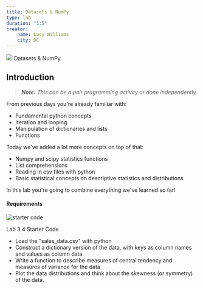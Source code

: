 ```yaml
---
title: Datasets & NumPy
type: lab
duration: "1:5"
creator:
    name: Lucy Williams
    city: DC
---
```


![](https://ga-dash.s3.amazonaws.com/production/assets/logo-9f88ae6c9c3871690e33280fcf557f33.png) Datasets & NumPy

## Introduction

> ***Note:*** _This can be a pair programming activity or done independently._

From previous days you're already familiar with:

- Fundamental python concepts
- Iteration and looping
- Manipulation of dictionaries and lists
- Functions

Today we've added a lot more concepts on top of that:

- Numpy and scipy statistics functions
- List comprehensions
- Reading in csv files with python
- Basic statistical concepts on descriptive statistics and distributions

In this lab you're going to combine everything we've learned so far!

#### Requirements

![starter code]('./assets/code/starter-code/w1-3.4-starter.ipynb')

Lab 3.4 Starter Code

- Load the "sales_data.csv" with python
- Construct a dictionary version of the data, with keys as column names and values as column data
- Write a function to describe measures of central tendency and measures of variance for the data
- Plot the data distributions and think about the skewness (or symmetry) of the data.
